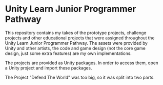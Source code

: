 # Unity Learn Junior Programmer Pathway
This repository contains my takes of the prototype projects, challenge projects
and other educational projects that were assigned throughout the Unity Learn 
Junior Programmer Pathway. The assets were provided by Unity and other artists, 
the code and game design (not the core game design, just some extra features) 
are my own implementations.

The projects are provided as Unity packages. In order to access them, open a Unity
project and import these packages.

The Project "Defend The World" was too big, so it was split into two parts.

